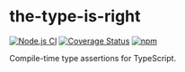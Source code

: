 # the-type-is-right
[![Node.js CI](https://github.com/GregRos/the-type-is-right/actions/workflows/main.yaml/badge.svg)](https://github.com/GregRos/the-type-is-right/actions/workflows/main.yaml)
[![Coverage Status](https://coveralls.io/repos/github/GregRos/the-type-is-right/badge.svg?branch=master)](https://coveralls.io/github/GregRos/preszr?branch=master)
[![npm](https://img.shields.io/npm/v/the-type-is-right)](https://www.npmjs.com/package/the-type-is-right)

Compile-time type assertions for TypeScript.
